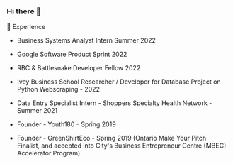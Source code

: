 ### Hi there 👋

<!--
**ggongg/ggongg** is a ✨ _special_ ✨ repository because its `README.md` (this file) appears on your GitHub profile.

Here are some ideas to get you started:

- 🔭 I’m currently working on ...
- 🌱 I’m currently learning ...
- 👯 I’m looking to collaborate on ...
- 🤔 I’m looking for help with ...
- 💬 Ask me about ...
- 📫 How to reach me: ...
- 😄 Pronouns: ...
- ⚡ Fun fact: ...
-->

📝 Experience
- Business Systems Analyst Intern Summer 2022
- Google Software Product Sprint 2022
- RBC & Battlesnake Developer Fellow 2022
- Ivey Business School Researcher / Developer for Database Project on Python Webscraping - 2022

- Data Entry Specialist Intern - Shoppers Specialty Health Network  - Summer 2021
- Founder - Youth180 - Spring 2019 
- Founder - GreenShirtEco - Spring 2019 (Ontario Make Your Pitch Finalist, and accepted into City's Business Entrepreneur Centre (MBEC) Accelerator Program)

